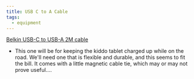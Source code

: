 ```yaml
---
title: USB C to A Cable
tags:
  - equipment
---
```

[Belkin USB-C to USB-A 2M cable](https://www.amazon.com/dp/B09MJQH4C2/ref=nosim?tag=ffwf0f-20)
- This one will be for keeping the kiddo tablet charged up while on the road. We'll need one that is flexible and durable, and this seems to fit the bill. It comes with a little magnetic cable tie, which may or may not prove useful....
